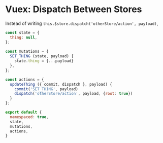 # Vuex: Dispatch Between Stores

Instead of writing `this.$store.dispatch('otherStore/action', payload)`,

```javascript
const state = {
  thing: null,
};
    
const mutations = {
  SET_THING (state, payload) {
    state.thing = {...payload}
  },
};

const actions = {
  updateThing ({ commit, dispatch }, payload) {
    commit('SET_THING', payload)
    dispatch('otherStore/action', payload, {root: true})
  }
};

export default {
  namespaced: true,
  state,
  mutations,
  actions,
}
```